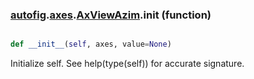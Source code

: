 ### [autofig](autofig.md).[axes](autofig.axes.md).[AxViewAzim](autofig.axes.AxViewAzim.md).__init__ (function)


```py

def __init__(self, axes, value=None)

```



Initialize self.  See help(type(self)) for accurate signature.

